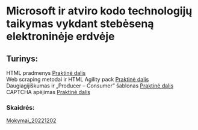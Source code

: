 # Microsoft ir atviro kodo technologijų taikymas vykdant stebėseną elektroninėje erdvėje
## Turinys:

HTML pradmenys [Praktinė dalis](https://github.com/R1mgaudas/Mokymai_20221202/blob/master/Praktinis_darbas.html)  
Web scraping metodai ir HTML Agility pack [Praktinė dalis](https://github.com/R1mgaudas/Mokymai_20221202/tree/master/SkelbiuScraper)  
Daugiagijiškumas ir „Producer – Consumer” šablonas [Praktinė dalis](https://github.com/R1mgaudas/Mokymai_20221202/tree/master/SkelbiuScrapperThreads)  
CAPTCHA apėjimas [Praktinė dalis](https://github.com/R1mgaudas/Mokymai_20221202/tree/master/Selenium)  

### Skaidrės:
[Mokymai_20221202](https://github.com/R1mgaudas/Mokymai_20221202/blob/master/Mokymai_diena_2.pptx)
